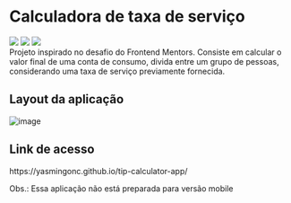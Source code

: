 # Calculadora de taxa de serviço
<div>
 <img src="https://img.shields.io/badge/HTML-239120?style=for-the-badge&logo=html5&logoColor=white" target="_blank">
 <img src="https://img.shields.io/badge/CSS-239120?&style=for-the-badge&logo=css3&logoColor=white" target="_blank">
 <img src="https://img.shields.io/badge/JavaScript-F7DF1E?style=for-the-badge&logo=javascript&logoColor=black" target="_blank">
 </div>
 Projeto inspirado no desafio do Frontend Mentors. 
 Consiste em calcular o valor final de uma conta de consumo, divida entre um grupo de pessoas, considerando uma taxa de serviço previamente fornecida. 

<h2>Layout da aplicação</h2>

![image](https://user-images.githubusercontent.com/107756337/175841525-e6e154a7-715e-48e5-a42e-2bc65356ee2d.png)

<h2>Link de acesso</h2>
https://yasmingonc.github.io/tip-calculator-app/

Obs.: Essa aplicação não está preparada para versão mobile
 
